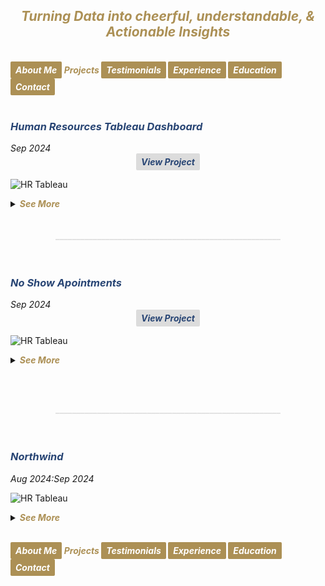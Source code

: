 ## ***<center><span style="color:#ac9055">Turning Data into cheerful, understandable, & Actionable Insights</span></center>***
<br>
<strong><em>
<a href="https://hend-a-ghafour.github.io" style="display:inline-block; padding:5px 8px; color:white; background-color:#ac9055; text-align:center; text-decoration:none; border-radius:2px;"> About Me </a>
<span style="color:#ac9055"> Projects </span>
<a href="https://hend-a-ghafour.github.io/Testimonials" style="display:inline-block; padding:5px 8px; color:white; background-color:#ac9055; text-align:center; text-decoration:none; border-radius:2px;"> Testimonials </a>
<a href="https://hend-a-ghafour.github.io/Experience" style="display:inline-block; padding:5px 8px; color:white; background-color:#ac9055; text-align:center; text-decoration:none; border-radius:2px;"> Experience </a>
<a href="https://hend-a-ghafour.github.io/Certifications" style="display:inline-block; padding:5px 8px; color:white; background-color:#ac9055; text-align:center; text-decoration:none; border-radius:2px;"> Education </a>
<a href="https://hend-a-ghafour.github.io/Contact" style="display:inline-block; padding:5px 8px; color:white; background-color:#ac9055; text-align:center; text-decoration:none; border-radius:2px;"> Contact </a>
</em></strong>
<br><br>

<h3><em><strong><span style="color:#284574"> Human Resources Tableau Dashboard</span></strong></em></h3> 
<em>Sep 2024 </em><center><strong><em><a href="https://public.tableau.com/app/profile/hend.el.manhawy/viz/HRTableauProject-HendAbdEl-Ghafour/HROverview" style="display:inline-block; padding:5px 8px; color:#284574; background-color:#DCDCDC; text-align:center; text-decoration:none; border-radius:2px;"> View Project </a></em></strong></center> 

![HR Tableau](https://hend-a-ghafour.github.io/Media/HR.jpg)

<details>
  <summary><em><strong><span style="color:#ac9055">See More</span></strong></em></summary>
 <br> 
<center><strong><em><span style="color:#284574"> Overview </span></em></strong></center>
<p style='text-align: justify;'>Created a comprehensive Tableau dashboard to analyze employee data, gaining insights into workforce aspects, including demographics, hiring and termination trends, and salary distributions. This analysis aimed to understand employee characteristics, department-specific trends, and performance evaluations to drive data-informed decisions.</p>
<center><strong><em><span style="color:#284574"> Tools & Techniques </span></em></strong></center>
<p style='text-align: justify;'><em><strong><span style="color:#808080"> Tableau </span></strong></em> for calculations, data visualization and interactive dashboards.</p> 
<center><strong><em><span style="color:#284574"> Roles & Responsibilities </span></em></strong></center>
<p style='text-align: justify;'>
  <strong><em><span style="color:#808080">Data Cleaning:</span></em></strong><br>
Verified data types, identified null values, and inspected unique entries, such as detecting nulls in the 'termdate' column indicating non-terminated employees.<br>
  <strong><em><span style="color:#808080">Visualization:</span></em></strong><br>
   Selected the most appropriate charts for effective data presentation and created a comprehensive employee information table.<br>
<img src="https://hend-a-ghafour.github.io/Media/HR-Emp-Details.jpg" alt="HR Employee Details" width="500" height="300" style="border-radius: 10px;"> <br>
  <strong><em><span style="color:#808080">Analysis:</span></em></strong><br>
   Conducted statistical analysis to identify trends in hiring, terminations, and salary distributions.
</p>
  <center><strong><em><span style="color:#284574"> Challenges Faced </span></em></strong></center>
  <p style='text-align: justify;'>
  <strong><em><span style="color:#808080">Data Gaps:</span></em></strong><br>
  Identified missing values in critical fields, requiring strategies for accurate interpretation.<br>
  <strong><em><span style="color:#808080">Complex Relationships:</span></em></strong><br>
   Analyzed complex relationships between hiring, terminations, and department-level trends.<br>
  <strong><em><span style="color:#808080">Data Standardization:</span></em></strong><br>
    Needed to verify data consistency across branches and departments for accurate insights.<br>
</p>
<center><strong><em><span style="color:#284574"> Achievements </span></em></strong></center>
  <p style='text-align: justify;'>
  <strong><em><span style="color:#808080">Employee Analysis:</span></em></strong><br>
    Total employee count reached 8,950 (7,984 active, 966 terminated).<br>
  <strong><em><span style="color:#808080">Hiring Trends:</span></em></strong><br>
   Noted peak hiring in 2017 with 1,560 new employees, while 2021 experienced the lowest hiring rate with 382 hires.<br>
  <strong><em><span style="color:#808080">Termination Analysis:</span></em></strong><br>
    Found that 2023 had the highest terminations, with 174 employees (18% of total terminations), predominantly in the Operations department.<br>
 <strong><em><span style="color:#808080">Departmental Insights:</span></em></strong><br>
    Operations had the highest activity, with 30% of both active and terminated employees, suggesting high turnover.<br>
  <strong><em><span style="color:#808080">Geographical Distribution:</span></em></strong><br>
    70% of employees were based at HQ in New York, which also had a higher termination rate.<br>
 <strong><em><span style="color:#808080">Gender Analysis:</span></em></strong><br>
   Gender distribution was slightly male-dominated (54%), with a balanced termination rate (11% each for males and females).<br>
  <strong><em><span style="color:#808080">Educational Trends:</span></em></strong><br>
    Identified that bachelor’s degree holders formed the largest employee group (61%) with noticeable termination disparities among educational levels.
  </p>
<center><strong><em><span style="color:#284574"> Insights </span></em></strong></center>
  <p style='text-align: justify;'> 
  <strong><em><span style="color:#808080">Hiring & Termination Trends:</span></em></strong><br> 
   The Operations department’s turnover was high, and New York HQ showed the highest activity, with a considerable termination rate.<br>
 <strong><em><span style="color:#808080">Gender & Education Dynamics:</span></em></strong><br> 
   Gender imbalances were observed in specific educational categories, with a higher termination rate among female high school graduates and male PhD holders.<br>
  <strong><em><span style="color:#808080">Performance Ratings:</span></em></strong><br> 
    Educational level affected performance ratings, with high school graduates more often rated "Needs Improvement," while PhD holders frequently achieved "Excellent" ratings.<br>
 <strong><em><span style="color:#808080">Salary Disparities:</span></em></strong><br> 
   Significant gender-based salary disparities were observed, particularly among bachelor’s and PhD holders.
  </p>
<center><strong><em><span style="color:#284574"> Future Application </span></em></strong></center>
  <p style='text-align: justify;'> 
  <strong><em><span style="color:#808080">Workforce Planning:</span></em></strong><br> 
    Explore hiring and termination trends to optimize staffing and reduce turnover in high-activity departments like Operations.<br>
  <strong><em><span style="color:#808080">Turnover Analysis:</span></em></strong><br> 
    Conduct a deeper analysis of the reasons behind turnover patterns, especially in specific positions and departments.<br>
  <strong><em><span style="color:#808080">Gender & Education Balance:</span></em></strong><br> 
    Investigate gender disparities in salary and termination rates to promote equity.<br>
  <strong><em><span style="color:#808080">Performance-Based Retention:</span></em></strong><br> 
   Reevaluate performance rating criteria and termination practices to ensure fair and consistent employee assessments.<br>
  <strong><em><span style="color:#808080">Compensation Strategy:</span></em></strong><br> 
    Research if salary differences are consistent over time and explore whether performance and experience are accurately reflected in the company’s pay structure.
  </p>
</details>
<br><br><center><strong><span style="color:#DCDCDC">______________________________________________________</span></strong></center><br><br>
<h3><em><strong><span style="color:#284574"> No Show Apointments </span></strong></em></h3> 
<em>Sep 2024 </em><center><strong><em><a href="https://github.com/hend-a-ghafour/No-Show-Appointments/blob/main/no_show_appointments.ipynb" style="display:inline-block; padding:5px 8px; color:#284574; background-color:#DCDCDC; text-align:center; text-decoration:none; border-radius:2px;"> View Project </a></em></strong></center> 

![HR Tableau](https://hend-a-ghafour.github.io/Media/No-Show-Appointment.jpg)

<details>
  <summary><em><strong><span style="color:#ac9055">See More</span></strong></em></summary>
 <br> 
<center><strong><em><span style="color:#284574"> Overview </span></em></strong></center>
<p style='text-align: justify;'>This project analyzes a dataset of 100,000 medical appointments in Brazil, focusing on the factors that impact patient attendance, such as demographics, health conditions, appointment scheduling gaps, and reminders. Key questions address the effects of gender, age, neighborhood, health conditions, and communication on attendance rates.</p>
<center><strong><em><span style="color:#284574"> Tools & Techniques </span></em></strong></center>
  <strong><em><span style="color:#808080">Tools:</span></em></strong><br>
<p style='text-align: justify;'><em><span style="color:#808080"> Python </span></em> for Data Assessment and Cleaning using <em><span style="color:#808080">Pandas</span></em> & <em><span style="color:#808080">Numpay</span></em>, and for Data Visualization using <em><span style="color:#808080"> Matplotlib</span></em> & <em><span style="color:#808080">Seaborn</span></em>.<br>
<strong><em><span style="color:#808080">Data Cleaning:</span></em></strong><br>
Used to standardize column labels, add calculated columns, and categorize patient age groups and appointment scheduling gaps.<br>
 <strong><em><span style="color:#808080">Data Analysis: </span></em></strong><br>
Applied statistical methods, including descriptive statistics, to understand patterns in attendance across demographic and health-related variables.<br>
  <strong><em><span style="color:#808080">Visualization: </span></em></strong><br>
Created charts and graphs to present findings on attendance patterns across different patient groups and appointment characteristics.<br>
</p> 
<center><strong><em><span style="color:#284574"> Roles & Responsibilities </span></em></strong></center>
<p style='text-align: justify;'>
  <strong><em><span style="color:#808080">Data Preparation: </span></em></strong><br>
Cleaned data and standardized labels to facilitate analysis.<br>
  <strong><em><span style="color:#808080">Data Exploration: </span></em></strong><br>
   Generated insights through descriptive statistics and visualizations.<br>
  <strong><em><span style="color:#808080">Analysis of Factors Influencing Attendance:</span></em></strong><br>
   Assessed relationships between patient demographics, health conditions, appointment scheduling, and attendance.<br>
  <strong><em><span style="color:#808080">Recommendation Development: </span></em></strong><br>
   Suggested approaches to improve appointment attendance, particularly through reminder systems and optimized scheduling.
</p>
  <center><strong><em><span style="color:#284574"> Challenges Faced </span></em></strong></center>
  <p style='text-align: justify;'>
  <strong><em><span style="color:#808080">Data Complexity:</span></em></strong><br>
  A large number of variables, including demographic, health, and scheduling information, required careful analysis and categorization to maintain data integrity.<br>
  <strong><em><span style="color:#808080">Categorization:</span></em></strong><br>
   Defining and assigning appropriate categories for age groups and scheduling gaps posed challenges in achieving balanced, meaningful groupings.<br>
  <strong><em><span style="color:#808080">Data Completeness: </span></em></strong><br>
    Sparse neighborhood data limited definitive conclusions regarding neighborhood influence on attendance rates. Additionally, some appointment dates were recorded prior to their scheduled dates, leading to negative appointment gaps.<br>
</p>
<center><strong><em><span style="color:#284574"> Achievements </span></em></strong></center>
  <p style='text-align: justify;'>
  <strong><em><span style="color:#808080">Insights into Attendance Patterns:</span></em></strong><br>
    Identified key factors, such as age, neighborhood, and reminder messages, that impact attendance rates.<br>
  <strong><em><span style="color:#808080">Practical Recommendations:</span></em></strong><br>
   Developed actionable suggestions for healthcare providers to improve attendance, including adjusting scheduling practices and implementing reminder systems.<br>
  <strong><em><span style="color:#808080">Categorization Model:</span></em></strong><br>
    Created a structured model for age and appointment gap categories to facilitate further analysis and comparisons.
  </p>
<center><strong><em><span style="color:#284574"> Insights </span></em></strong></center>
  <p style='text-align: justify;'> 
  <strong><em><span style="color:#808080">Gender: </span></em></strong><br> 
   Women make up the majority of patients, with a high attendance rate across both genders, indicating no significant difference in attendance based on gender.<br>
 <strong><em><span style="color:#808080">Age Groups:</span></em></strong><br> 
   Middle-aged, elderly, and child groups showed the highest commitment to appointments, suggesting a link between age and regular healthcare engagement.<br>
  <strong><em><span style="color:#808080">Appointment Scheduling Gap:</span></em></strong><br> 
    Patients are more likely to attend appointments with shorter scheduling gaps. Same-day and short-gap appointments had the highest attendance rates.<br>
 <strong><em><span style="color:#808080">Neighborhood Influence: </span></em></strong><br> 
   Certain neighborhoods showed significantly higher attendance rates, although the data suggests this may also correlate with lower appointment counts in these areas.<br>
    <strong><em><span style="color:#808080">Scholarship Status:</span></em></strong><br> 
  Attendance rates were marginally lower for patients with a government scholarship, indicating a potential but small effect.<br>
    <strong><em><span style="color:#808080">Health Conditions: </span></em></strong><br> 
    Patients with chronic conditions such as hypertension or diabetes showed slightly higher attendance rates, which may indicate a greater commitment to health management among these groups.<br>
    <strong><em><span style="color:#808080">Reminders: </span></em></strong><br> 
   Confirmations sent to patients increased attendance by over 10%, suggesting a strong positive impact from reminder messages.
  </p>
<center><strong><em><span style="color:#284574"> Future Application </span></em></strong></center>
  <p style='text-align: justify;'> 
  <strong><em><span style="color:#808080">Enhanced Patient Reminder Systems:</span></em></strong><br> 
    Implement automated SMS or phone reminders to improve attendance rates, especially for moderate to long-gap appointments.<br>
  <strong><em><span style="color:#808080">Optimized Scheduling Strategies: </span></em></strong><br> 
    Focus on offering same-day or short-gap appointment slots to increase attendance.<br>
  <strong><em><span style="color:#808080">Neighborhood Targeting: </span></em></strong><br> 
    Conduct further studies to understand neighborhood-based attendance patterns, potentially incorporating geographic proximity or access factors.<br>
  <strong><em><span style="color:#808080">Scholarship & Attendance Correlation: </span></em></strong><br> 
   Further statistical testing is recommended to understand the impact of government support on attendance consistency.<br>
  <strong><em><span style="color:#808080">Personalized Engagement:</span></em></strong><br> 
    Apply insights on health conditions and age-related attendance patterns to create targeted communication strategies, potentially increasing engagement with chronic disease patients and elderly individuals.
  </p>

</details>

<br><br><center><strong><span style="color:#DCDCDC">______________________________________________________</span></strong></center><br><br>
<h3><em><strong><span style="color:#284574"> Northwind </span></strong></em></h3> 
<em>Aug 2024:Sep 2024 </em>

![HR Tableau](https://hend-a-ghafour.github.io/Media/Northwind-Dashboard-Overview.jpg)

<details>
  <summary><em><strong><span style="color:#ac9055">See More</span></strong></em></summary>
 <br> 
<center><strong><em><span style="color:#284574"> Overview </span></em></strong></center>
<p style='text-align: justify;'>The Northwind database is a sample database created by Microsoft, containing the sales data of "Northwind Traders," a fictitious company that imports and exports specialty foods worldwide. It includes details on customers, orders, inventory, purchasing, suppliers, shipping, employees, and single-entry accounting.</p>
<center><strong><em><span style="color:#284574"> Tools & Techniques </span></em></strong></center>
  <p style='text-align: justify;'>
  <strong><em><span style="color:#808080">SQL: </span></em></strong><br>
Created views and tables; adjusted database diagrams.<br>
<strong><em><span style="color:#808080">Python (Pandas): </span></em></strong><br>
Calculated growth rates.<br>
 <strong><em><span style="color:#808080">Excel:  </span></em></strong><br>
Employed Power Query, Power Pivot, and pivot tables to analyze data, create relationships, and develop interactive dashboards.
</p> 
<center><strong><em><span style="color:#284574"> Roles & Responsibilities </span></em></strong></center>
<p style='text-align: justify;'>
  <strong><em><span style="color:#808080">Data Cleaning and Standardization: </span></em></strong><br>
Ensured data types and missing values were handled, particularly in shipping and ordering dates.<br>
  <strong><em><span style="color:#808080">Data Analysis: </span></em></strong><br>
   Analyzed sales trends, customer demographics, shipping efficiency, and product performance.<br>
  <strong><em><span style="color:#808080">Dashboard Creation: </span></em></strong><br>
   Developed seven dashboards summarizing critical insights into sales, product performance, and customer behaviors.
</p>
  <center><strong><em><span style="color:#284574"> Challenges Faced </span></em></strong></center>
  <p style='text-align: justify;'>
  <strong><em><span style="color:#808080">Incomplete Data: </span></em></strong><br>
  Sales records spanned only from July 1996 to May 1998, requiring careful adjustments in year-over-year comparisons.<br>
  <strong><em><span style="color:#808080">Data Consistency: </span></em></strong><br>
   Managed inconsistencies in order quantities and stock levels, and standardized date data types.<br>
  <strong><em><span style="color:#808080">Complex Growth Calculations: </span></em></strong><br>
    Analyzed growth across inconsistent time periods to derive accurate trends.
</p>
<center><strong><em><span style="color:#284574"> Achievements </span></em></strong></center>
  <p style='text-align: justify;'>
  <strong><em><span style="color:#808080">Growth Analysis Adjustments:</span></em></strong><br>
    Created an "Actual Country Growth Table," yielding more accurate comparisons by aligning half-year periods for better insights.<br>
  <strong><em><span style="color:#808080">Order and Customer Insights: </span></em></strong><br>
   Classified 89 customers into new or repeat based on order activity, facilitating customer tracking and targeted insights.<br>
  <strong><em><span style="color:#808080">Comprehensive Inventory Status:</span></em></strong><br>
    Developed a robust stock status system, classifying products into Safe Stock, Restock Needed, No Restock, and Stopped.<br>
  <strong><em><span style="color:#808080">Dashboard:</span></em></strong><br>
    Completed a comprehensive, interactive dashboard with critical sales insights and key metrics.
  </p>
<center><strong><em><span style="color:#284574"> Insights </span></em></strong></center>
  <p style='text-align: justify;'> 
  <strong><em><span style="color:#808080">Sales and Orders:</span></em></strong><br> 
   - <em><span style="color:#ac9055">Orders Summary:</span></em> 830 orders processed for 89 customers, with 51,317 total quantities sold.<br>
   - <em><span style="color:#ac9055">Shipping Efficiency:</span></em> Average shipping time was 8.48 days.<br> 
 <strong><em><span style="color:#808080">Product Analysis:</span></em></strong><br> 
  - <em><span style="color:#ac9055">Product Categories:</span></em> 8 categories with 77 products.<br>
  - <em><span style="color:#ac9055">Net Sales:</span></em> $1,265,793.18; Net Revenue: $89K.<br>
  - <em><span style="color:#ac9055">Discounts:</span></em> Totaled $89K across all products<br>
  - <em><span style="color:#ac9055">Shipping Cost:</span></em> $65K.<br>
  - <em><span style="color:#ac9055">Highest Net Sales by Month:</span></em> Achieved in April 1998, totaling $124K.<br>
  <strong><em><span style="color:#808080">Geographical Insights:</span></em></strong><br> 
   - <em><span style="color:#ac9055">Top Countries by Sales:</span></em> in 1996: USA - $35K, in 1997: Germany - $117K, & in 1998: USA - $93K.<br>
    - <em><span style="color:#ac9055">Country with Most Customers: </span></em>  USA, with 13 recorded customers.<br>
    - <em><span style="color:#ac9055">Discount Performance by Country: </span></em> USA had the highest discounts and net sales across all three years.<br>
 <strong><em><span style="color:#808080">Customer Insights:</span></em></strong><br> 
    - <em><span style="color:#ac9055">Total Amount Paid by Customers (Including Shipping):</span></em> $1.3M.<br>
    - <em><span style="color:#ac9055">New Customers in 1998:</span> </em> 1 new customer.<br>
    - <em><span style="color:#ac9055">Highest Monthly Sales: </span> </em> April 1998, driven by 51 customers placing orders.<br>
    <strong><em><span style="color:#808080">Product Stock and Reorder Analysis:</span></em></strong><br> 
 - <em><span style="color:#ac9055">Continued & Discontinued Products:</span></em> 10.13% were discontinued, while 89.87% remained active.Of the active products: 66.52% were in "Safe Stock" status, and 23.35% required restocking.<br>
 - <em><span style="color:#ac9055">Top Category by Performance:</span></em> Beverages, with net sales of $268K, net revenue of $19K, discounts of $19K, and $4K in freight, across each year.<br>
    <strong><em><span style="color:#808080">Shipping Companies:</span></em></strong><br> 
- <em><span style="color:#ac9055">Top Freight Costs by Year:</span></em> 1996: Federal Shipping - $4K, 1997 & 1998: United Package Company - $12K each year.<br>
 - <em><span style="color:#ac9055">Delivery Performance:</span></em> 809 orders were shipped to their destination, with 772 delivered on time.<br>
    - <em><span style="color:#ac9055">Highest On-Time Deliveries:</span></em> 1996: Federal Shipping - 55 on-time deliveries, 1997 & 1998: United Package Company with 142 and 103 on-time deliveries, respectively.
    </p>
<center><strong><em><span style="color:#284574"> Future Application </span></em></strong></center>
  <p style='text-align: justify;'> 
  <strong><em><span style="color:#808080">Improve Inventory Management: </span></em></strong><br> 
    Use reorder level and stock status data to streamline restocking processes.<br>
  <strong><em><span style="color:#808080">Optimize Shipping Processes:  </span></em></strong><br> 
    Increase on-time deliveries by selecting shipping companies based on past performance.<br>
  <strong><em><span style="color:#808080">Enhance Customer Targeting:</span></em></strong><br> 
    Focus on high-growth markets, like the USA, and monitor purchasing trends for customer retention and acquisition strategies.
  </p>

</details>

<br>
    
<strong><em>
<a href="https://hend-a-ghafour.github.io" style="display:inline-block; padding:5px 8px; color:white; background-color:#ac9055; text-align:center; text-decoration:none; border-radius:2px;"> About Me </a>
<span style="color:#ac9055"> Projects </span>
<a href="https://hend-a-ghafour.github.io/Testimonials" style="display:inline-block; padding:5px 8px; color:white; background-color:#ac9055; text-align:center; text-decoration:none; border-radius:2px;"> Testimonials </a>
<a href="https://hend-a-ghafour.github.io/Experience" style="display:inline-block; padding:5px 8px; color:white; background-color:#ac9055; text-align:center; text-decoration:none; border-radius:2px;"> Experience </a>
<a href="https://hend-a-ghafour.github.io/Certifications" style="display:inline-block; padding:5px 8px; color:white; background-color:#ac9055; text-align:center; text-decoration:none; border-radius:2px;"> Education </a>
<a href="https://hend-a-ghafour.github.io/Contact" style="display:inline-block; padding:5px 8px; color:white; background-color:#ac9055; text-align:center; text-decoration:none; border-radius:2px;"> Contact </a>
</em></strong>
